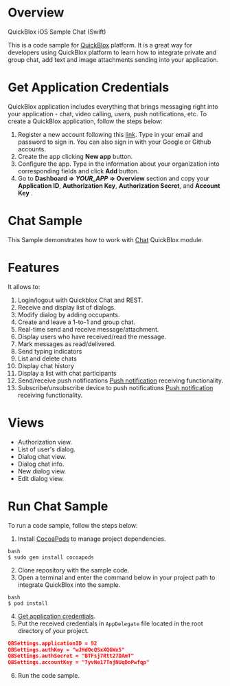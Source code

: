 # Overview

QuickBlox iOS Sample Chat (Swift)

This is a code sample for [QuickBlox](https://quickblox.com) platform. It is a great way for developers using QuickBlox platform to learn how to integrate private and group chat, add text and image attachments sending into your application.

# Get Application Credentials

QuickBlox application includes everything that brings messaging right into your application - chat, video calling, users, push notifications, etc. To create a QuickBlox application, follow the steps below:

1. Register a new account following this [link](https://admin.quickblox.com/signup). Type in your email and password to sign in. You can also sign in with your Google or Github accounts.
2. Create the app clicking **New app** button.
3. Configure the app. Type in the information about your organization into corresponding fields and click **Add** button.
4. Go to **Dashboard => *YOUR_APP* => Overview** section and copy your **Application ID**,  **Authorization Key**,  **Authorization Secret**,  and **Account Key** .

# Chat Sample

This Sample demonstrates how to work with [Chat](https://docs.quickblox.com/docs/ios-chat) QuickBlox module. 

# Features

It allows to:

1. Login/logout with Quickblox Chat and REST.
2. Receive and display list of dialogs.
3. Modify dialog by adding occupants.
4. Create and leave a 1-to-1 and group chat.
5. Real-time send and receive message/attachment.
6. Display users who have received/read the message.
7. Mark messages as read/delivered.
8. Send typing indicators
9. List and delete chats
10. Display chat history
11. Display a list with chat participants
12. Send/receive push notifications [Push notification](https://docs.quickblox.com/docs/ios-push-notifications) receiving functionality.
13. Subscribe/unsubscribe device to push notifications [Push notification](https://docs.quickblox.com/docs/ios-push-notifications) receiving functionality.

# Views

* Authorization view.
* List of user's dialog.
* Dialog chat view.
* Dialog chat info.
* New dialog view.
* Edit dialog view.

# Run Chat Sample

To run a code sample, follow the steps below:

1. Install [CocoaPods](https://cocoapods.org) to manage project dependencies.

```
bash
$ sudo gem install cocoapods
```
2. Clone repository with the sample code.
3. Open a terminal and enter the command below in your project path to integrate QuickBlox into the sample.
```
bash
$ pod install
```
4. [Get application credentials](#get-application-credentials).
5. Put the received credentials in ```AppDelegate``` file located in the root directory of your project.

```json
QBSettings.applicationID = 92
QBSettings.authKey = "wJHdOcQSxXQGWx5"
QBSettings.authSecret = "BTFsj7Rtt27DAmT"
QBSettings.accountKey = "7yvNe17TnjNUqDoPwfqp"
```
6. Run the code sample.

